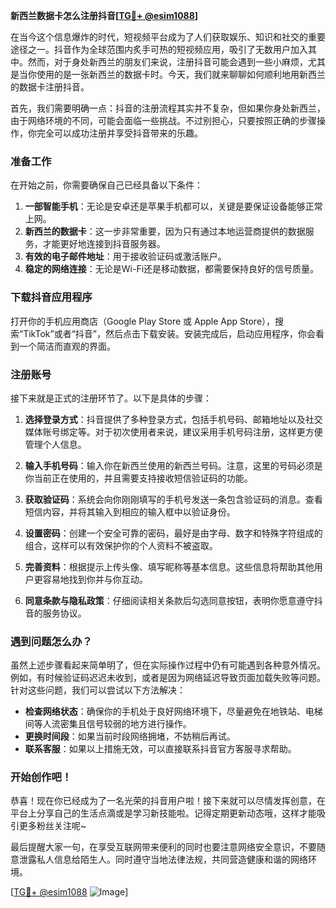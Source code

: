 **新西兰数据卡怎么注册抖音[[TG💪+ @esim1088](https://t.me/s/esim1088)]**

在当今这个信息爆炸的时代，短视频平台成为了人们获取娱乐、知识和社交的重要途径之一。抖音作为全球范围内炙手可热的短视频应用，吸引了无数用户加入其中。然而，对于身处新西兰的朋友们来说，注册抖音可能会遇到一些小麻烦，尤其是当你使用的是一张新西兰的数据卡时。今天，我们就来聊聊如何顺利地用新西兰的数据卡注册抖音。

首先，我们需要明确一点：抖音的注册流程其实并不复杂，但如果你身处新西兰，由于网络环境的不同，可能会面临一些挑战。不过别担心，只要按照正确的步骤操作，你完全可以成功注册并享受抖音带来的乐趣。

### 准备工作

在开始之前，你需要确保自己已经具备以下条件：

1. **一部智能手机**：无论是安卓还是苹果手机都可以，关键是要保证设备能够正常上网。
2. **新西兰的数据卡**：这一步非常重要，因为只有通过本地运营商提供的数据服务，才能更好地连接到抖音服务器。
3. **有效的电子邮件地址**：用于接收验证码或激活账户。
4. **稳定的网络连接**：无论是Wi-Fi还是移动数据，都需要保持良好的信号质量。

### 下载抖音应用程序

打开你的手机应用商店（Google Play Store 或 Apple App Store），搜索“TikTok”或者“抖音”，然后点击下载安装。安装完成后，启动应用程序，你会看到一个简洁而直观的界面。

### 注册账号

接下来就是正式的注册环节了。以下是具体的步骤：

1. **选择登录方式**：抖音提供了多种登录方式，包括手机号码、邮箱地址以及社交媒体账号绑定等。对于初次使用者来说，建议采用手机号码注册，这样更方便管理个人信息。

2. **输入手机号码**：输入你在新西兰使用的新西兰号码。注意，这里的号码必须是你当前正在使用的，并且需要支持接收短信验证码的功能。

3. **获取验证码**：系统会向你刚刚填写的手机号发送一条包含验证码的消息。查看短信内容，并将其输入到相应的输入框中以验证身份。

4. **设置密码**：创建一个安全可靠的密码，最好是由字母、数字和特殊字符组成的组合，这样可以有效保护你的个人资料不被盗取。

5. **完善资料**：根据提示上传头像、填写昵称等基本信息。这些信息将帮助其他用户更容易地找到你并与你互动。

6. **同意条款与隐私政策**：仔细阅读相关条款后勾选同意按钮，表明你愿意遵守抖音的服务协议。

### 遇到问题怎么办？

虽然上述步骤看起来简单明了，但在实际操作过程中仍有可能遇到各种意外情况。例如，有时候验证码迟迟未收到，或者是因为网络延迟导致页面加载失败等问题。针对这些问题，我们可以尝试以下方法解决：

- **检查网络状态**：确保你的手机处于良好网络环境下，尽量避免在地铁站、电梯间等人流密集且信号较弱的地方进行操作。
- **更换时间段**：如果当前时段网络拥堵，不妨稍后再试。
- **联系客服**：如果以上措施无效，可以直接联系抖音官方客服寻求帮助。

### 开始创作吧！

恭喜！现在你已经成为了一名光荣的抖音用户啦！接下来就可以尽情发挥创意，在平台上分享自己的生活点滴或是学习新技能啦。记得定期更新动态哦，这样才能吸引更多粉丝关注呢~

最后提醒大家一句，在享受互联网带来便利的同时也要注意网络安全意识，不要随意泄露私人信息给陌生人。同时遵守当地法律法规，共同营造健康和谐的网络环境。

[[TG💪+ @esim1088](https://t.me/s/esim1088) ![Image](https://i.postimg.cc/4NQfJmqS/Snipaste-2025-05-13-00-14-12.png)]